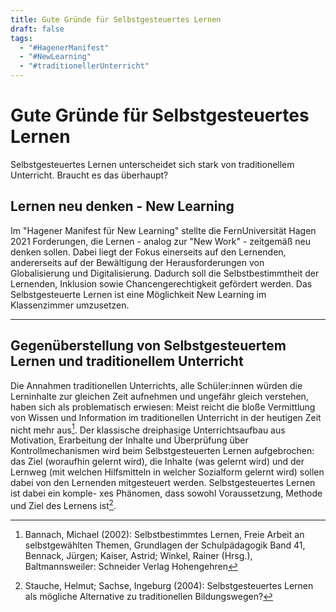 ```yaml
---
title: Gute Gründe für Selbstgesteuertes Lernen
draft: false
tags:
  - "#HagenerManifest"
  - "#NewLearning"
  - "#traditionellerUnterricht"
---
```

# Gute Gründe für Selbstgesteuertes Lernen
Selbstgesteuertes Lernen unterscheidet sich stark von traditionellem Unterricht. Braucht es das überhaupt?
## Lernen neu denken - New Learning 
Im "Hagener Manifest für New Learning" stellte die FernUniversität Hagen 2021 Forderungen, die Lernen - analog zur "New Work" - zeitgemäß neu denken sollen. Dabei liegt der Fokus einerseits auf den Lernenden, andererseits auf der Bewältigung der Herausforderungen von Globalisierung und Digitalisierung. Dadurch soll die Selbstbestimmtheit der Lernenden, Inklusion sowie Chancengerechtigkeit gefördert werden. 
Das Selbstgesteuerte Lernen ist eine Möglichkeit New Learning im Klassenzimmer umzusetzen.

---
## Gegenüberstellung von Selbstgesteuertem Lernen und traditionellem Unterricht
Die Annahmen traditionellen Unterrichts, alle Schüler:innen würden die Lerninhalte zur gleichen Zeit aufnehmen und ungefähr gleich verstehen, haben sich als problematisch erwiesen: Meist reicht die bloße Vermittlung von Wissen und Information im traditionellen Unterricht in der heutigen Zeit nicht mehr aus[^Bannach2002]. 
Der klassische dreiphasige Unterrichtsaufbau aus Motivation, Erarbeitung der Inhalte und Überprüfung über Kontrollmechanismen wird beim Selbstgesteuerten Lernen aufgebrochen: das Ziel (woraufhin gelernt wird), die Inhalte (was gelernt wird) und der Lernweg (mit welchen Hilfsmitteln in welcher Sozialform gelernt wird) sollen dabei von den Lernenden mitgesteuert werden. Selbstgesteuertes Lernen ist dabei ein komple-
xes Phänomen, dass sowohl Voraussetzung, Methode und Ziel des Lernens ist[^Stauche2004].

[^Bannach2002]: Bannach, Michael (2002): Selbstbestimmtes Lernen, Freie Arbeit an selbstgewählten Themen, Grundlagen der Schulpädagogik Band 41, Bennack, Jürgen; Kaiser, Astrid; Winkel, Rainer (Hrsg.), Baltmannsweiler: Schneider Verlag Hohengehren

[^Stauche2004]: Stauche, Helmut; Sachse, Ingeburg (2004): Selbstgesteuertes Lernen als mögliche Alternative zu traditionellen Bildungswegen?


